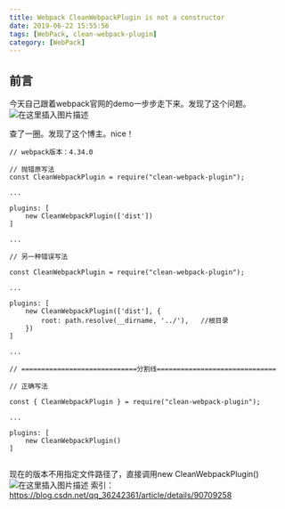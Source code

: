 ```yaml
---
title: Webpack CleanWebpackPlugin is not a constructor
date: 2019-06-22 15:55:56
tags: [WebPack, clean-webpack-plugin]
category: [WebPack]
---
```


## 前言
今天自己跟着webpack官网的demo一步步走下来。发现了这个问题。
![在这里插入图片描述](https://img-blog.csdnimg.cn/20190622155255789.png?x-oss-process=image/watermark,type_ZmFuZ3poZW5naGVpdGk,shadow_10,text_aHR0cHM6Ly9ibG9nLmNzZG4ubmV0L2N1YW5kZXFpbjIwODM=,size_16,color_FFFFFF,t_70)

查了一圈。发现了这个博主。nice！
```
// webpack版本：4.34.0
 
// 抛错原写法
const CleanWebpackPlugin = require("clean-webpack-plugin");
 
...
 
plugins: [
    new CleanWebpackPlugin(['dist'])
]
 
...
 
// 另一种错误写法
 
const CleanWebpackPlugin = require("clean-webpack-plugin");
 
...
 
plugins: [
    new CleanWebpackPlugin(['dist'], {
        root: path.resolve(__dirname, '../'),   //根目录
    })
]
 
...
 
// =============================分割线==============================
 
// 正确写法
 
const { CleanWebpackPlugin } = require("clean-webpack-plugin");
 
...
 
plugins: [
    new CleanWebpackPlugin()
]
 
```

 现在的版本不用指定文件路径了，直接调用new CleanWebpackPlugin()
 ![在这里插入图片描述](https://img-blog.csdnimg.cn/20190622155123842.png)
索引：https://blog.csdn.net/qq_36242361/article/details/90709258

